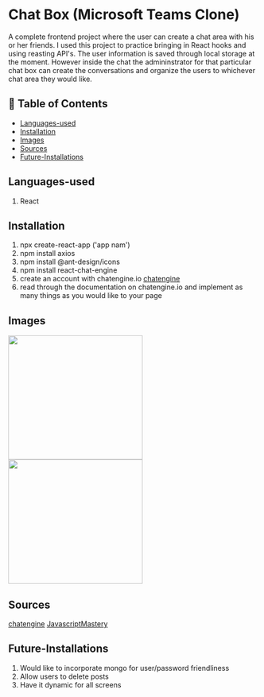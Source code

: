 # Chat Box (Microsoft Teams Clone)
A complete frontend project where the user can create a chat area with his or her friends. I used this project to practice bringing in React hooks and using reasting API's. 
The user information is saved through local storage at the moment. However inside the chat the admininstrator for that particular chat box can create the conversations and organize the users to whichever chat area they would like.

## :bookmark_tabs: Table of Contents
* [Languages-used](#Languages-used)
* [Installation](#Installation)
* [Images](#Images)
* [Sources](#sources)
* [Future-Installations](#Future-Installations)

## Languages-used
1. React

## Installation
1. npx create-react-app ('app nam')
2. npm install axios
3. npm install @ant-design/icons
4. npm install react-chat-engine
5. create an account with chatengine.io [chatengine](https://chatengine.io/)
6. read through the documentation on chatengine.io and implement as many things as you would like to your page
 

## Images
<img src="images/login.jpg" width="270" height="250" margin-left="20px"> <img src="images/chatbox.jpg" width="270" height="250">


## Sources
[chatengine](https://chatengine.io/docs)
[JavascriptMastery](https://www.youtube.com/c/JavaScriptMastery/videos)

## Future-Installations
1. Would like to incorporate mongo for user/password friendliness
2. Allow users to delete posts
3. Have it dynamic for all screens